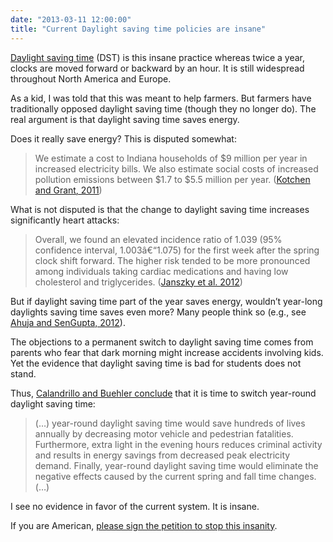 ```yaml
---
date: "2013-03-11 12:00:00"
title: "Current Daylight saving time policies are insane"
---
```




[Daylight saving time](https://en.wikipedia.org/wiki/Daylight_saving_time) (DST) is this insane practice whereas twice a year, clocks are moved forward or backward by an hour. It is still widespread throughout North America and Europe.

As a kid, I was told that this was meant to help farmers. But farmers have traditionally opposed daylight saving time (though they no longer do). The real argument is that daylight saving time saves energy.

Does it really save energy? This is disputed somewhat:

> We estimate a cost to Indiana households of $9 million per year in increased electricity bills. We also estimate social costs of increased pollution emissions between $1.7 to $5.5 million per year. ([Kotchen and Grant, 2011](http://www.nber.org/papers/w14429))


What is not disputed is that the change to daylight saving time increases significantly heart attacks:

> Overall, we found an elevated incidence ratio of 1.039 (95% confidence interval, 1.003â€“1.075) for the first week after the spring clock shift forward. The higher risk tended to be more pronounced among individuals taking cardiac medications and having low cholesterol and triglycerides. ([Janszky et al. 2012](http://secure.jbs.elsevierhealth.com/action/cookieAbsent))

But if daylight saving time part of the year saves energy, wouldn&rsquo;t year-long daylights saving time saves even more? Many people think so (e.g., see [Ahuja and SenGupta, 2012](http://www.sciencedirect.com/science/article/pii/S0301421511010494)).

The objections to a permanent switch to daylight saving time comes from parents who fear that dark morning might increase accidents involving kids. Yet the evidence that daylight saving time is bad for students does not stand.

Thus, [Calandrillo and Buehler conclude](http://papers.ssrn.com/sol3/papers.cfm?abstract_id=1020745) that it is time to switch year-round daylight saving time:

> (&hellip;) year-round daylight saving time would save hundreds of lives annually by decreasing motor vehicle and pedestrian fatalities. Furthermore, extra light in the evening hours reduces criminal activity and results in energy savings from decreased peak electricity demand. Finally, year-round daylight saving time would eliminate the negative effects caused by the current spring and fall time changes. (&hellip;)



I see no evidence in favor of the current system. It is insane.

If you are American, [please sign the petition to stop this insanity](https://petitions.whitehouse.gov/petition/eliminate-bi-annual-time-change-caused-daylight-savings-time).

